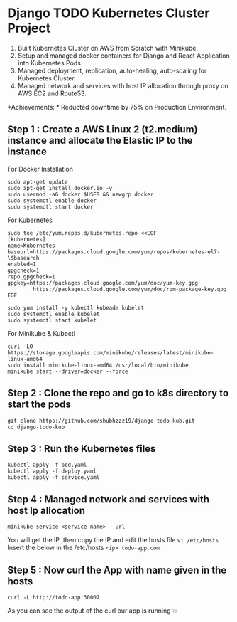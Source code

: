 # Django TODO Kubernetes Cluster Project

1. Built Kubernetes Cluster on AWS from Scratch with Minikube.
2. Setup and managed docker containers for Django and React Application into Kubernetes Pods.
3. Managed deployment, replication, auto-healing, auto-scaling for Kubernetes Cluster.
4. Managed network and services with host IP allocation through proxy on AWS EC2 and Route53.

*Achievements: * Reducted downtime by 75% on Production Environment. 

## Step 1 : Create a AWS Linux 2 (t2.medium) instance and allocate the Elastic IP to the instance

For Docker Installation
```
sudo apt-get update
sudo apt-get install docker.io -y
sudo usermod -aG docker $USER && newgrp docker
sudo systemctl enable docker
sudo systemctl start docker
```
For Kubernetes
```
sudo tee /etc/yum.repos.d/kubernetes.repo <<EOF
[kubernetes]
name=Kubernetes
baseurl=https://packages.cloud.google.com/yum/repos/kubernetes-el7-\$basearch
enabled=1
gpgcheck=1
repo_gpgcheck=1
gpgkey=https://packages.cloud.google.com/yum/doc/yum-key.gpg
        https://packages.cloud.google.com/yum/doc/rpm-package-key.gpg
EOF
```
```
sudo yum install -y kubectl kubeadm kubelet
sudo systemctl enable kubelet
sudo systemctl start kubelet
```

For Minikube & Kubectl
```
curl -LO https://storage.googleapis.com/minikube/releases/latest/minikube-linux-amd64
sudo install minikube-linux-amd64 /usr/local/bin/minikube 
minikube start --driver=docker --force
```

## Step 2 : Clone the repo and go to k8s directory to start the pods
```
git clone https://github.com/shubhzzz19/django-todo-kub.git
cd django-todo-kub
```

## Step 3 : Run the Kubernetes files
```
kubectl apply -f pod.yaml
kubectl apply -f deploy.yaml
kubectl apply -f service.yaml
```

## Step 4 : Managed network and services with host Ip allocation
```
minikube service <service name> --url
```
You will get the IP ,then copy the IP and edit the hosts file
```vi /etc/hosts```
Insert the below in the /etc/hosts
```<ip> todo-app.com```

## Step 5 : Now curl the App with name given in the hosts 
```curl -L http://todo-app:30007```

As you can see the output of the curl our app is running 💥

